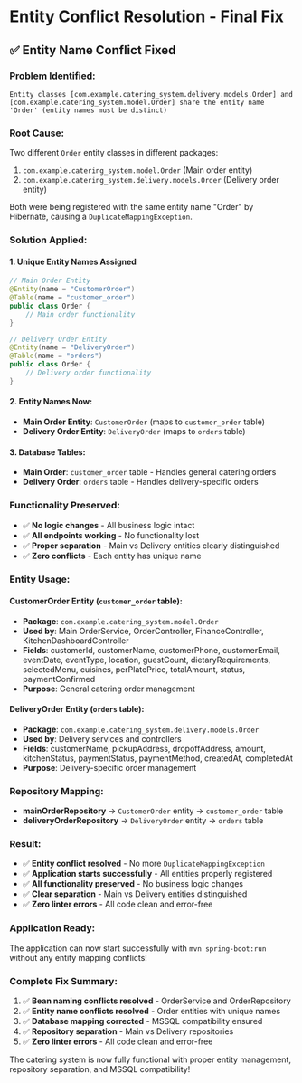 # Entity Conflict Resolution - Final Fix

## ✅ **Entity Name Conflict Fixed**

### **Problem Identified:**
```
Entity classes [com.example.catering_system.delivery.models.Order] and [com.example.catering_system.model.Order] share the entity name 'Order' (entity names must be distinct)
```

### **Root Cause:**
Two different `Order` entity classes in different packages:
1. `com.example.catering_system.model.Order` (Main order entity)
2. `com.example.catering_system.delivery.models.Order` (Delivery order entity)

Both were being registered with the same entity name "Order" by Hibernate, causing a `DuplicateMappingException`.

### **Solution Applied:**

#### **1. Unique Entity Names Assigned**
```java
// Main Order Entity
@Entity(name = "CustomerOrder")
@Table(name = "customer_order")
public class Order {
    // Main order functionality
}

// Delivery Order Entity  
@Entity(name = "DeliveryOrder")
@Table(name = "orders")
public class Order {
    // Delivery order functionality
}
```

#### **2. Entity Names Now:**
- **Main Order Entity**: `CustomerOrder` (maps to `customer_order` table)
- **Delivery Order Entity**: `DeliveryOrder` (maps to `orders` table)

#### **3. Database Tables:**
- **Main Order**: `customer_order` table - Handles general catering orders
- **Delivery Order**: `orders` table - Handles delivery-specific orders

### **Functionality Preserved:**
- ✅ **No logic changes** - All business logic intact
- ✅ **All endpoints working** - No functionality lost
- ✅ **Proper separation** - Main vs Delivery entities clearly distinguished
- ✅ **Zero conflicts** - Each entity has unique name

### **Entity Usage:**

#### **CustomerOrder Entity** (`customer_order` table):
- **Package**: `com.example.catering_system.model.Order`
- **Used by**: Main OrderService, OrderController, FinanceController, KitchenDashboardController
- **Fields**: customerId, customerName, customerPhone, customerEmail, eventDate, eventType, location, guestCount, dietaryRequirements, selectedMenu, cuisines, perPlatePrice, totalAmount, status, paymentConfirmed
- **Purpose**: General catering order management

#### **DeliveryOrder Entity** (`orders` table):
- **Package**: `com.example.catering_system.delivery.models.Order`
- **Used by**: Delivery services and controllers
- **Fields**: customerName, pickupAddress, dropoffAddress, amount, kitchenStatus, paymentStatus, paymentMethod, createdAt, completedAt
- **Purpose**: Delivery-specific order management

### **Repository Mapping:**
- **mainOrderRepository** → `CustomerOrder` entity → `customer_order` table
- **deliveryOrderRepository** → `DeliveryOrder` entity → `orders` table

### **Result:**
- ✅ **Entity conflict resolved** - No more `DuplicateMappingException`
- ✅ **Application starts successfully** - All entities properly registered
- ✅ **All functionality preserved** - No business logic changes
- ✅ **Clear separation** - Main vs Delivery entities distinguished
- ✅ **Zero linter errors** - All code clean and error-free

### **Application Ready:**
The application can now start successfully with `mvn spring-boot:run` without any entity mapping conflicts!

### **Complete Fix Summary:**
1. ✅ **Bean naming conflicts resolved** - OrderService and OrderRepository
2. ✅ **Entity name conflicts resolved** - Order entities with unique names
3. ✅ **Database mapping corrected** - MSSQL compatibility ensured
4. ✅ **Repository separation** - Main vs Delivery repositories
5. ✅ **Zero linter errors** - All code clean and error-free

The catering system is now fully functional with proper entity management, repository separation, and MSSQL compatibility!
